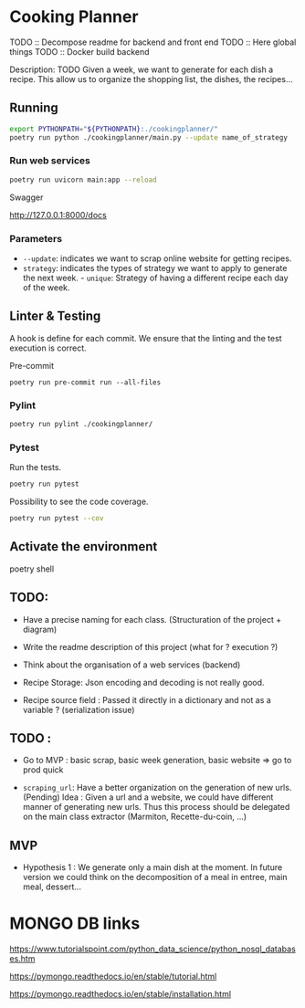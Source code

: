 
# Cooking Planner

TODO :: Decompose readme for backend and front end
TODO :: Here global things
TODO :: Docker build backend


Description: TODO
Given a week, we want to generate for each dish a recipe. 
This allow us to organize the shopping list, the dishes, the recipes...


## Running

```bash
export PYTHONPATH="${PYTHONPATH}:./cookingplanner/"
poetry run python ./cookingplanner/main.py --update name_of_strategy
```

### Run web services 

```bash
poetry run uvicorn main:app --reload
```

Swagger 

http://127.0.0.1:8000/docs

### Parameters

- `--update`: indicates we want to scrap online website for getting recipes.
- `strategy`: indicates the types of strategy we want to apply to generate the next week.
        - `unique`: Strategy of having a different recipe each day of the week.


## Linter & Testing

A hook is define for each commit. We ensure that the linting and the test execution is correct.

Pre-commit

```shell
poetry run pre-commit run --all-files
```

### Pylint

```bash
poetry run pylint ./cookingplanner/
```

### Pytest

Run the tests.

```bash
poetry run pytest
```

Possibility to see the code coverage.

```bash
poetry run pytest --cov
```

## Activate the environment

poetry shell


## TODO: 

- Have a precise naming for each class. (Structuration of the project + diagram)
- Write the readme description of this project (what for ? execution ?)
- Think about the organisation of a web services (backend)


- Recipe Storage: Json encoding and decoding is not really good.
- Recipe source field : Passed it directly in a dictionary and not as a variable ? (serialization issue)



## TODO :


- Go to MVP : basic scrap, basic week generation, basic website => go to prod quick

- `scraping_url`: Have a better organization on the generation of new urls. (Pending)
        Idea : Given a url and a website, we could have different manner of generating new urls.
        Thus this process should be delegated on the main class extractor (Marmiton, Recette-du-coin, ...)

## MVP 

- Hypothesis 1 : We generate only a main dish at the moment. In future version we could think on the decomposition of a meal in entree, main meal, dessert...


# MONGO DB links

https://www.tutorialspoint.com/python_data_science/python_nosql_databases.htm

https://pymongo.readthedocs.io/en/stable/tutorial.html

https://pymongo.readthedocs.io/en/stable/installation.html